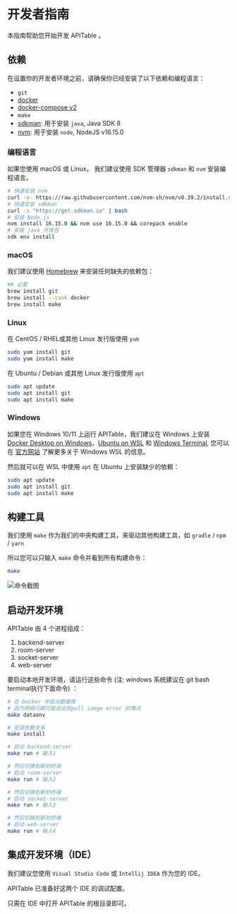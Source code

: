 # 开发者指南

本指南帮助您开始开发 APITable 。

## 依赖

在设置你的开发者环境之前，请确保你已经安装了以下依赖和编程语言：

- `git`
- [docker](https://docs.docker.com/engine/install/)
- [docker-compose v2](https://docs.docker.com/engine/install/)
- `make`
- [sdkman](https://sdkman.io/): 用于安装 `java`, Java SDK 8
- [nvm](https://github.com/nvm-sh/nvm): 用于安装 `node`, NodeJS v16.15.0


### 编程语言

如果您使用 macOS 或 Linux。 我们建议使用 SDK 管理器 `sdkman` 和 `nvm` 安装编程语言。

```bash
# 快速安装 nvm
curl -o- https://raw.githubusercontent.com/nvm-sh/nvm/v0.39.2/install.sh | bash
# 快速安装 sdkman
curl -s "https://get.sdkman.io" | bash
# 安装 Node.js 
nvm install 16.15.0 && nvm use 16.15.0 && corepack enable
# 安装 java 开发包
sdk env install
```

### macOS

我们建议使用 [Homebrew](https://brew.sh/) 来安装任何缺失的依赖包：

```bash
## 必要
brew install git
brew install --cask docker
brew install make
```

### Linux

在 CentOS / RHEL或其他 Linux 发行版使用 `yum`

```bash
sudo yum install git
sudo yum install make
```

在 Ubuntu / Debian 或其他 Linux 发行版使用 `apt`

```bash
sudo apt update
sudo apt install git
sudo apt install make
```


### Windows

如果您在 Windows 10/11 上运行 APITable，我们建议在 Windows 上安装 [Docker Desktop on Windows](https://docs.docker.com/desktop/install/windows-install/)，[Ubuntu on WSL](https://ubuntu.com/wsl) 和 [Windows Terminal](https://aka.ms/terminal), 您可以在 [官方网站](https://learn.microsoft.com/en-us/windows/wsl) 了解更多关于 Windows WSL 的信息。</p>

然后就可以在 WSL 中使用 `apt` 在 Ubuntu 上安装缺少的依赖：


```bash
sudo apt update
sudo apt install git
sudo apt install make
```

## 构建工具

我们使用 `make` 作为我们的中央构建工具，来驱动其他构建工具，如 `gradle` / `npm` / `yarn`

所以您可以只输入 `make` 命令并看到所有构建命令：

```bash
make
```

![命令截图](../static/make.png)

## 启动开发环境

APITable 由 4 个进程组成：

1. backend-server
2. room-server
3. socket-server
4. web-server

要启动本地开发环境，请运行这些命令 (注: windows 系统建议在 git bash terminal执行下面命令) ：

```bash
# 在 Docker 中启动数据库
# 因为网络问题可能会出现pull iamge error 的情况
make dataenv 

# 安装依赖关系
make install

# 启动 backend-server 
make run # 输入1  

# 然后切换到新的终端
# 启动 room-server
make run # 输入2

# 然后切换到新的终端
# 启动 socket-server
make run # 输入3  

# 然后切换到新的终端
# 启动 web-server
make run # 输入4
```

## 集成开发环境（IDE）

我们建议您使用 `Visual Studio Code` 或 `Intellij IDEA` 作为您的 IDE。

APITable 已准备好这两个 IDE 的调试配置。

只需在 IDE 中打开 APITable 的根目录即可。
